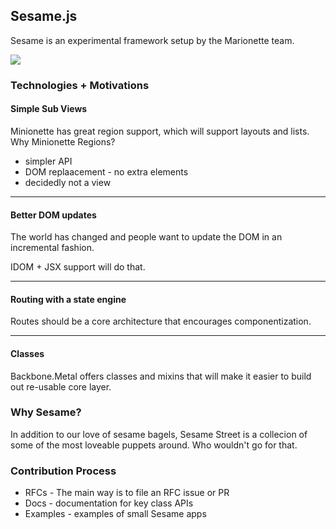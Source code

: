 ## Sesame.js

Sesame is an experimental framework setup by the Marionette team.

![](https://s-media-cache-ak0.pinimg.com/originals/63/59/49/635949d4d1d7e6222a88cbeeb657c21f.png)

### Technologies + Motivations

#### Simple Sub Views

Minionette has great region support, which will support layouts and lists. Why Minionette Regions?
+ simpler API
+ DOM replaacement - no extra elements
+ decidedly not a view


---
#### Better DOM updates

The world has changed and people want to update the DOM in an incremental fashion.

IDOM + JSX support will do that.


---
#### Routing with a state engine

Routes should be a core architecture that encourages componentization.

---
#### Classes

Backbone.Metal offers classes and mixins that will make it easier to build out re-usable core layer.


### Why Sesame?

In addition to our love of sesame bagels, Sesame Street is a collecion of some of the most loveable puppets around. Who wouldn't go for that.


### Contribution Process

+ RFCs - The main way is to file an RFC issue or PR
+ Docs -  documentation for key class APIs
+ Examples - examples of small Sesame apps